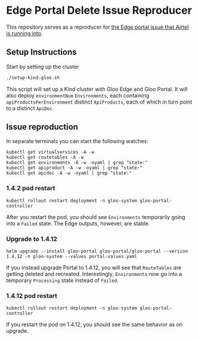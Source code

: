 # Edge Portal Delete Issue Reproducer

This repository serves as a reproducer for [the Edge portal issue that Airtel is running into](https://github.com/solo-io/dev-portal/issues/3028).

## Setup Instructions

Start by setting up the cluster

```bash
./setup-kind-gloo.sh
```

This script will set up a Kind cluster with Gloo Edge and Gloo Portal. 
It will also deploy `environmentNum` `Environments`, each containing `apiProductsPerEnvironment` distinct `ApiProducts`, each of which in turn point to a distinct `ApiDoc`.

## Issue reproduction

In separate terminals you can start the following watches:

```shell
kubectl get virtualservices -A -w
kubectl get routetables -A -w
kubectl get environments -A -w -oyaml | grep "state:"
kubectl get apiproduct -A -w -oyaml | grep "state:"
kubectl get apidoc -A -w -oyaml | grep "state:"
```

### 1.4.2 pod restart

```shell
kubectl rollout restart deployment -n gloo-system gloo-portal-controller
```

After you restart the pod, you should see `Environments` temporarily going into a `Failed` state.
The Edge outputs, however, are stable.

### Upgrade to 1.4.12
```shell
helm upgrade --install gloo-portal gloo-portal/gloo-portal --version 1.4.12 -n gloo-system --values portal-values.yaml
```

If you instead upgrade Portal to 1.4.12, you will see that `RouteTables` are getting deleted and recreated.
Interestingly, `Environments` now go into a temporary `Processing` state instead of `Failed`.

### 1.4.12 pod restart

```shell
kubectl rollout restart deployment -n gloo-system gloo-portal-controller
```

If you restart the pod on 1.4.12, you should see the same behavior as on upgrade.
